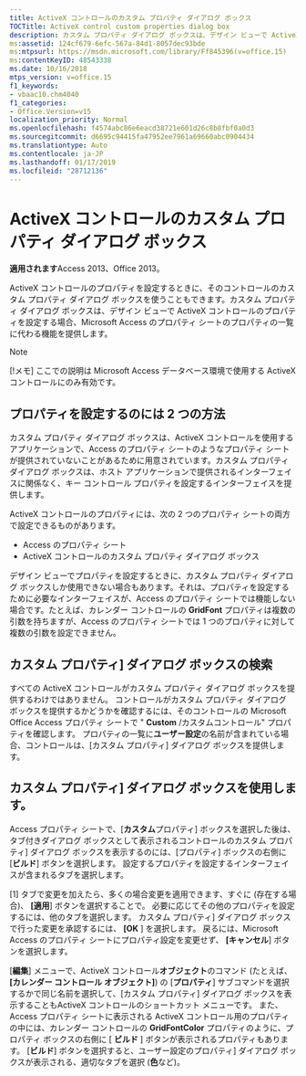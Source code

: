 ```yaml
---
title: ActiveX コントロールのカスタム プロパティ ダイアログ ボックス
TOCTitle: ActiveX control custom properties dialog box
description: カスタム プロパティ ダイアログ ボックスは、デザイン ビューで ActiveX コントロールのプロパティを設定する場合、Microsoft Access のプロパティ シートのプロパティの一覧に代わる機能を提供します。
ms:assetid: 124cf679-6efc-567a-84d1-8057dec93bde
ms:mtpsurl: https://msdn.microsoft.com/library/Ff845396(v=office.15)
ms:contentKeyID: 48543338
ms.date: 10/16/2018
mtps_version: v=office.15
f1_keywords:
- vbaac10.chm4040
f1_categories:
- Office.Version=v15
localization_priority: Normal
ms.openlocfilehash: f4574abc86e6eacd38721e601d26c8b8fbf0a0d3
ms.sourcegitcommit: d6695c94415fa47952ee7961a69660abc0904434
ms.translationtype: Auto
ms.contentlocale: ja-JP
ms.lasthandoff: 01/17/2019
ms.locfileid: "28712136"
---
```

# <a name="activex-control-custom-properties-dialog-box"></a>ActiveX コントロールのカスタム プロパティ ダイアログ ボックス

**適用されます**Access 2013、Office 2013。

ActiveX コントロールのプロパティを設定するときに、そのコントロールのカスタム プロパティ ダイアログ ボックスを使うこともできます。カスタム プロパティ ダイアログ ボックスは、デザイン ビューで ActiveX コントロールのプロパティを設定する場合、Microsoft Access のプロパティ シートのプロパティの一覧に代わる機能を提供します。

> [!NOTE]
> [!メモ] ここでの説明は Microsoft Access データベース環境で使用する ActiveX コントロールにのみ有効です。

## <a name="two-ways-to-set-properties"></a>プロパティを設定するのには 2 つの方法

カスタム プロパティ ダイアログ ボックスは、ActiveX コントロールを使用するアプリケーションで、Access のプロパティ シートのようなプロパティ シートが提供されていないことがあるために用意されています。カスタム プロパティ ダイアログ ボックスは、ホスト アプリケーションで提供されるインターフェイスに関係なく、キー コントロール プロパティを設定するインターフェイスを提供します。

ActiveX コントロールのプロパティには、次の 2 つのプロパティ シートの両方で設定できるものがあります。

- Access のプロパティ シート
- ActiveX コントロールのカスタム プロパティ ダイアログ ボックス

デザイン ビューでプロパティを設定するときに、カスタム プロパティ ダイアログ ボックスしか使用できない場合もあります。それは、プロパティを設定するために必要なインターフェイスが、Access のプロパティ シートでは機能しない場合です。たとえば、カレンダー コントロールの **GridFont** プロパティは複数の引数を持ちますが、Access のプロパティ シートでは 1 つのプロパティに対して複数の引数を設定できません。

## <a name="finding-the-custom-properties-dialog-box"></a>カスタム プロパティ] ダイアログ ボックスの検索

すべての ActiveX コントロールがカスタム プロパティ ダイアログ ボックスを提供するわけではありません。 コントロールがカスタム プロパティ ダイアログ ボックスを提供するかどうかを確認するには、そのコントロールの Microsoft Office Access プロパティ シートで " **Custom** /カスタムコントロール" プロパティを確認します。 プロパティの一覧に**ユーザー設定**の名前が含まれている場合、コントロールは、[カスタム プロパティ] ダイアログ ボックスを提供します。

## <a name="using-the-custom-properties-dialog-box"></a>カスタム プロパティ] ダイアログ ボックスを使用します。

Access プロパティ シートで、[**カスタム**プロパティ] ボックスを選択した後は、タブ付きダイアログ ボックスとして表示されるコントロールのカスタム プロパティ] ダイアログ ボックスを表示するのには、[プロパティ] ボックスの右側に [**ビルド**] ボタンを選択します。 設定するプロパティを設定するインターフェイスが含まれるタブを選択します。

[1] タブで変更を加えたら、多くの場合変更を適用できます、すぐに (存在する場合)、 **[適用**] ボタンを選択することで。 必要に応じてその他のプロパティを設定するには、他のタブを選択します。 カスタム プロパティ] ダイアログ ボックスで行った変更を承認するには、 **[OK** ] を選択します。 戻るには、Microsoft Access のプロパティ シートにプロパティ設定を変更せず、 **[キャンセル**] ボタンを選択します。

[**編集**] メニューで、ActiveX コントロール**オブジェクト**のコマンド (たとえば、 **[カレンダー コントロール オブジェクト]**) の [**プロパティ**] サブコマンドを選択するかで同じ名前を選択して、[カスタム プロパティ] ダイアログ ボックスを表示することもActiveX コントロールのショートカット メニューです。 また、Access プロパティ シートに表示される ActiveX コントロール用のプロパティの中には、カレンダー コントロールの **GridFontColor** プロパティのように、プロパティ ボックスの右側に [ **ビルド** ] ボタンが表示されるプロパティもあります。 [**ビルド**] ボタンを選択すると、ユーザー設定のプロパティ] ダイアログ ボックスが表示される、適切なタブを選択 (**色**など)。

